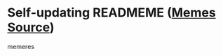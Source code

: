 # Self-updating READMEME ([Memes Source](https://bramses.notion.site/a49c1![](https://www.notion.so/image/https%3A%2F%2Fs3-us-west-2.amazonaws.com%2Fsecure.notion-static.com%2F2c0552d4-b3be-4406-8e0a-99dd586391b9%2FB35A87CE-586B-41E3-8CA5-BB3B30772436.jpeg?table=block&id=6f52b230-5098-418d-be1c-48353bd9b5ea&cache=v2)231764))

memeres

